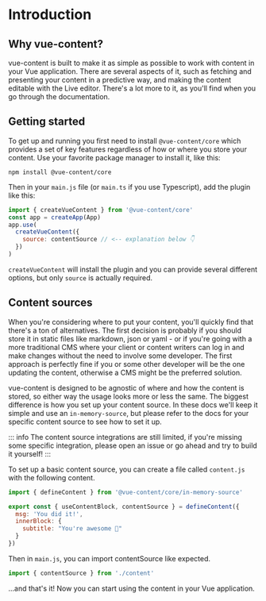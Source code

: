 # Introduction

## Why vue-content?

vue-content is built to make it as simple as possible to work with content in your Vue application. There are several aspects of it, such as fetching and presenting your content in a predictive way, and making the content editable with the Live editor. There's a lot more to it, as you'll find when you go through the documentation.

## Getting started

To get up and running you first need to install `@vue-content/core` which provides a set of key features regardless of how or where you store your content. Use your favorite package manager to install it, like this:

```
npm install @vue-content/core
```

Then in your `main.js` file (or `main.ts` if you use Typescript), add the plugin like this:

```js
import { createVueContent } from '@vue-content/core'
const app = createApp(App)
app.use(
  createVueContent({
    source: contentSource // <-- explanation below 👇 
  })
)
```

`createVueContent` will install the plugin and you can provide several different options, but only `source` is actually required. 

## Content sources

When you're considering where to put your content, you'll quickly find that there's a ton of alternatives. The first decision is probably if you should store it in static files like markdown, json or yaml - or if you're going with a more traditional CMS where your client or content writers can log in and make changes without the need to involve some developer. The first approach is perfectly fine if you or some other developer will be the one updating the content, otherwise a CMS might be the preferred solution.

vue-content is designed to be agnostic of where and how the content is stored, so either way the usage looks more or less the same. The biggest difference is how you set up your content source. In these docs we'll keep it simple and use an `in-memory-source`, but please refer to the docs for your specific content source to see how to set it up.

::: info
The content source integrations are still limited, if you're missing some specific integration, please open an issue or go ahead and try to build it yourself!
:::

To set up a basic content source, you can create a file called `content.js` with the following content.

```js
import { defineContent } from '@vue-content/core/in-memory-source'

export const { useContentBlock, contentSource } = defineContent({
  msg: 'You did it!',
  innerBlock: {
    subtitle: "You're awesome 🎉"
  }
})
```

Then in `main.js`, you can import contentSource like expected.

```js
import { contentSource } from './content'
```

...and that's it! Now you can start using the content in your Vue application.